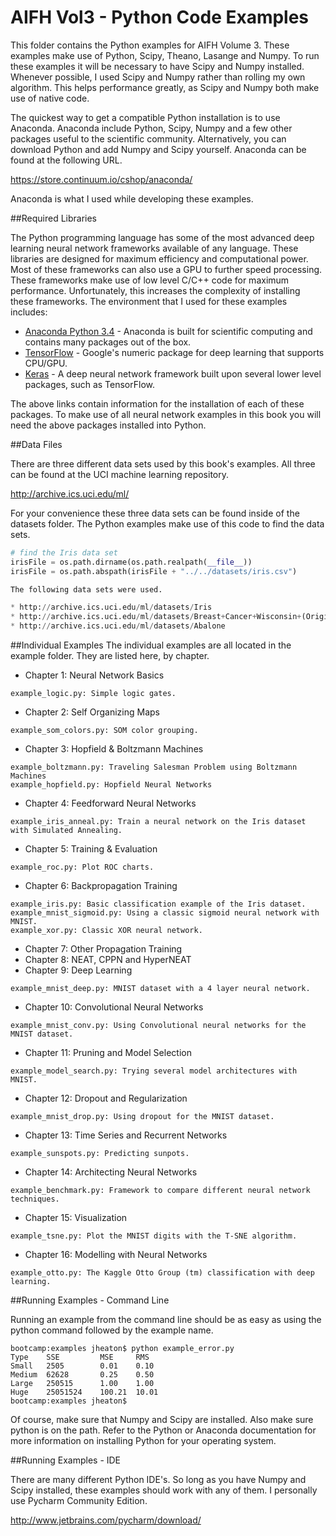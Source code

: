 AIFH Vol3  - Python Code Examples
====
This folder contains the Python examples for AIFH Volume 3.  These examples make use of 
Python, Scipy, Theano, Lasange and Numpy.  To run these examples it will be necessary to 
have Scipy and Numpy installed.  Whenever possible, I used Scipy and Numpy rather than 
rolling my own algorithm.  This helps performance greatly, as Scipy and Numpy both make 
use of native  code.

The quickest way to get a compatible Python installation is to use Anaconda.  Anaconda
include Python, Scipy, Numpy and a few other packages useful to the scientific community.
Alternatively, you can download Python and add Numpy and Scipy yourself.  Anaconda
can be found at the following URL.

https://store.continuum.io/cshop/anaconda/

Anaconda is what I used while developing these examples.

##Required Libraries

The Python programming language has some of the most advanced deep learning neural network
frameworks available of any language.  These libraries are designed for maximum 
efficiency and computational power.  Most of these frameworks can also use a GPU to 
further speed processing.  These frameworks make use of low level C/C++ code for 
maximum performance.  Unfortunately, this increases the complexity of installing these
frameworks.  The environment that I used for these examples includes:

* [Anaconda Python 3.4](https://www.continuum.io/downloads) - Anaconda is built for scientific computing and contains many packages out of the box.  
* [TensorFlow](https://www.tensorflow.org/) - Google's numeric package for deep learning that supports CPU/GPU.
* [Keras](https://keras.io/) - A deep neural network framework built upon several lower level packages, such as TensorFlow.

The above links contain information for the installation of each of these packages.  To 
make use of all neural network examples in this book you will need the above packages
installed into Python. 

##Data Files

There are three different data sets used by this book's examples.  All three can be found
at the UCI machine learning repository.

http://archive.ics.uci.edu/ml/

For your convenience these three data sets can be found inside of the datasets folder.
The Python examples make use of this code to find the data sets.

```python
# find the Iris data set
irisFile = os.path.dirname(os.path.realpath(__file__))
irisFile = os.path.abspath(irisFile + "../../datasets/iris.csv")

The following data sets were used.

* http://archive.ics.uci.edu/ml/datasets/Iris
* http://archive.ics.uci.edu/ml/datasets/Breast+Cancer+Wisconsin+(Original)
* http://archive.ics.uci.edu/ml/datasets/Abalone
```

##Individual Examples
The individual examples are all located in the example folder.  They are listed here,
by chapter.

* Chapter 1: Neural Network Basics
```
example_logic.py: Simple logic gates.
```
* Chapter 2: Self Organizing Maps
```
example_som_colors.py: SOM color grouping.
```
* Chapter 3: Hopfield & Boltzmann Machines
```
example_boltzmann.py: Traveling Salesman Problem using Boltzmann Machines
example_hopfield.py: Hopfield Neural Networks
```
* Chapter 4: Feedforward Neural Networks
```
example_iris_anneal.py: Train a neural network on the Iris dataset with Simulated Annealing.
```
* Chapter 5: Training & Evaluation
```
example_roc.py: Plot ROC charts.
```
* Chapter 6: Backpropagation Training
```
example_iris.py: Basic classification example of the Iris dataset.
example_mnist_sigmoid.py: Using a classic sigmoid neural network with MNIST.
example_xor.py: Classic XOR neural network.
```
* Chapter 7: Other Propagation Training
* Chapter 8: NEAT, CPPN and HyperNEAT
* Chapter 9: Deep Learning
```
example_mnist_deep.py: MNIST dataset with a 4 layer neural network.
```
* Chapter 10: Convolutional Neural Networks
```
example_mnist_conv.py: Using Convolutional neural networks for the MNIST dataset.
```
* Chapter 11: Pruning and Model Selection
```
example_model_search.py: Trying several model architectures with MNIST.
```
* Chapter 12: Dropout and Regularization
```
example_mnist_drop.py: Using dropout for the MNIST dataset.
```
* Chapter 13: Time Series and Recurrent Networks
```
example_sunspots.py: Predicting sunpots.
```
* Chapter 14: Architecting Neural Networks
```
example_benchmark.py: Framework to compare different neural network techniques.
```
* Chapter 15: Visualization
```
example_tsne.py: Plot the MNIST digits with the T-SNE algorithm.
```
* Chapter 16: Modelling with Neural Networks
```
example_otto.py: The Kaggle Otto Group (tm) classification with deep learning.
```

##Running Examples - Command Line

Running an example from the command line should be as easy as using the python command
followed by the example name.

```
bootcamp:examples jheaton$ python example_error.py
Type	SSE			MSE		RMS
Small	2505		0.01	0.10
Medium	62628		0.25	0.50
Large	250515		1.00	1.00
Huge	25051524	100.21	10.01
bootcamp:examples jheaton$ 
```

Of course, make sure that Numpy and Scipy are installed.  Also make sure python is 
on the path.  Refer to the Python or Anaconda documentation for more information on
installing Python for your operating system.

##Running Examples - IDE

There are many different Python IDE's.  So long as you have Numpy and Scipy installed,
these examples should work with any of them.  I personally use Pycharm Community Edition.

http://www.jetbrains.com/pycharm/download/